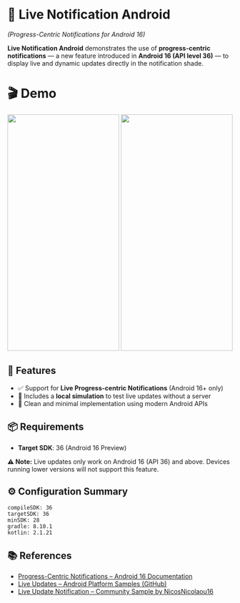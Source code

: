 <h1>📱 Live Notification Android</h1>
<p><em>(Progress-Centric Notifications for Android 16)</em></p>

<p><strong>Live Notification Android</strong> demonstrates the use of <strong>progress-centric notifications</strong> — a new feature introduced in <strong>Android 16 (API level 36)</strong> — to display live and dynamic updates directly in the notification shade.</p>

<h1>🎬 Demo</h1>
<p align="left">
    <a title="live_notification_android_segment_style">
      <img src="https://github.com/r1n1os/Live-Notification-Android/raw/main/screenshots/live_notification_android_segment_style.gif" height="530" width="250">
    </a>
 <a title="live_notification_android_segment_point_style"> <img src="https://github.com/r1n1os/Live-Notification-Android/raw/main/screenshots/live_notification_android_segment_point_style.gif" height="530" width="250">
    </a>
</p>

<h2>🚀 Features</h2>
<ul>
  <li>✅ Support for <strong>Live Progress-centric Notifications</strong> (Android 16+ only)</li>
  <li>🧪 Includes a <strong>local simulation</strong> to test live updates without a server</li>
  <li>🧩 Clean and minimal implementation using modern Android APIs</li>
</ul>


<h2>📦 Requirements</h2>
<ul>
  <li><strong>Target SDK</strong>: 36 (Android 16 Preview)</li>
</ul>
<p><strong>⚠️ Note:</strong> Live updates only work on Android 16 (API 36) and above. Devices running lower versions will not support this feature.</p>


<h2>⚙️ Configuration Summary</h2>
<pre><code>compileSDK: 36
targetSDK: 36
minSDK: 28
gradle: 8.10.1
kotlin: 2.1.21
</code></pre>


<h2>📚 References</h2>
<ul>
  <li><a href="https://developer.android.com/about/versions/16/features/progress-centric-notifications" target="_blank">Progress-Centric Notifications – Android 16 Documentation</a></li>
  <li><a href="https://github.com/android/platform-samples/tree/main/samples/user-interface/live-updates" target="_blank">Live Updates – Android Platform Samples (GitHub)</a></li>
  <li><a href="https://github.com/NicosNicolaou16/Live_Update_Notifcation_Android" target="_blank">Live Update Notification – Community Sample by NicosNicolaou16</a></li>
</ul>
